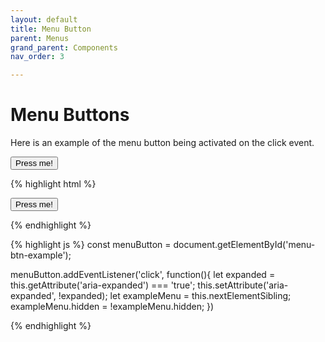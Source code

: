 ```yaml
---
layout: default
title: Menu Button
parent: Menus
grand_parent: Components
nav_order: 3

---
```


# Menu Buttons

Here is an example of the menu button being activated on the click event.

<nav>
	<button id="menu-btn-example1" aria-expanded="false" aria-haspopup="true">Press me!</button>
		<ul role="menu" class="menu-btn-example-ul" hidden>
			<li>
			<a href="#" role="menuitem">Option 1</a>
		</li>
		<li>
			<a href="#" role="menuitem">Option 2</a>
		</li>
		<li>
			<a href="#" role="menuitem">Option 3</a>
		</li>
	</ul>
</nav>

{% highlight html %}
<nav>
	<button id="menu-btn-example"  aria-expanded="false" aria-haspopup="true">Press me!</button>
	<ul class="menu-btn-example-ul" role="menu" hidden>
		<li>
			<a href="#" role="menuitem">Option 1</a>
		</li>
		<li>
			<a href="#" role="menuitem">Option 2</a>
		</li>
		<li>
			<a href="#" role="menuitem">Option 3</a>
		</li>
	</ul>
</nav>
	
{% endhighlight %}

{% highlight js %}
const menuButton = document.getElementById('menu-btn-example');

menuButton.addEventListener('click', function(){
	let expanded = this.getAttribute('aria-expanded') === 'true';
	this.setAttribute('aria-expanded', !expanded);
	let exampleMenu = this.nextElementSibling;
	exampleMenu.hidden = !exampleMenu.hidden;
})

{% endhighlight %}